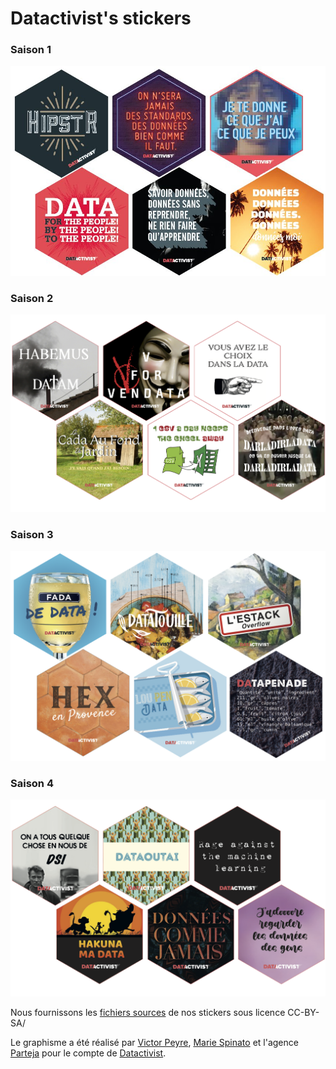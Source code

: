 # Datactivist's stickers
### Saison 1
![stickers](./stickers.jpg)

### Saison 2
![stickers saison 2](https://raw.githubusercontent.com/datactivist/stickers/master/DATA%2BSTICKERS_2.png)

### Saison 3
![stickers saison 3](./Datactivist-EnProvence.png)

### Saison 4
![stickers saison 4](./saison4.png)

Nous fournissons les [fichiers sources](https://www.dropbox.com/sh/bune0hozzqlqit4/AACuDB6JS-LSuQy9pH4ibIKia?dl=0e) de nos stickers sous licence CC-BY-SA/

Le graphisme a été réalisé par [Victor Peyre](https://fr.linkedin.com/in/victorpeyre), [Marie Spinato](https://maries-creations.com/) et l'agence [Parteja](https://parteja.net/) pour le compte de [Datactivist](http://www.datactivi.st).

